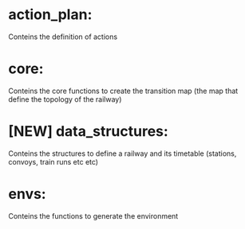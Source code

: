 # action_plan:
Conteins the definition of actions 

# core:
Conteins the core functions to create the transition map (the map that define the topology of the railway)

# [NEW] data_structures:
Conteins the structures to define a railway and its timetable (stations, convoys, train runs etc etc)

# envs:
Conteins the functions to generate the environment
